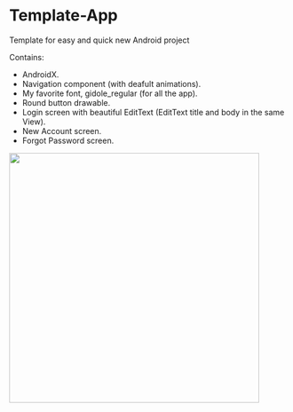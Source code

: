 # Template-App


Template for easy and quick new Android project

Contains:
* AndroidX.
* Navigation component (with deafult animations).
* My favorite font, gidole_regular (for all the app).
* Round button drawable.
* Login screen with beautiful EditText (EditText title and body in the same View).
* New Account screen.
* Forgot Password screen.


<img src="https://github.com/guyluz11/Android-App-Template/blob/master/Media/Images/Screenshot.png" height="450">
          

